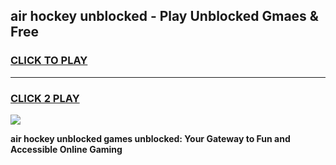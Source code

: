 
## air hockey unblocked - Play Unblocked Gmaes & Free
<h3>
<a href="https://news.freeplayer.one?title=air_hockey_unblocked&ref=23F">CLICK TO PLAY</a></h3>
<hr>

<h3>
<a href="https://news.freeplayer.one?title=air_hockey_unblocked&ref=23F">CLICK 2 PLAY</a>
  
</h3>

<a href="https://news.freeplayer.one?title=air_hockey_unblocked&ref=23F/"><img src="https://clearcache.store/games.png"></a>


**air hockey unblocked games unblocked: Your Gateway to Fun and Accessible Online Gaming**
